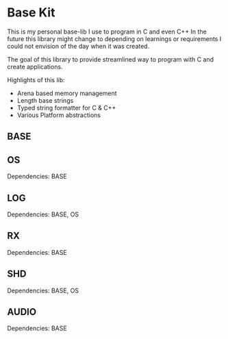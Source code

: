 # Base Kit
This is my personal base-lib I use to program in C and even C++
In the future this library might change to depending on learnings or requirements I could not envision of the day when it was created.

The goal of this library to provide streamlined way to program with C and create applications.

Highlights of this lib:

+ Arena based memory management
+ Length base strings
+ Typed string formatter for C & C++
+ Various Platform abstractions


## BASE

## OS
Dependencies: BASE

## LOG
Dependencies: BASE, OS

## RX
Dependencies: BASE

## SHD
Dependencies: BASE, OS

## AUDIO
Dependencies: BASE